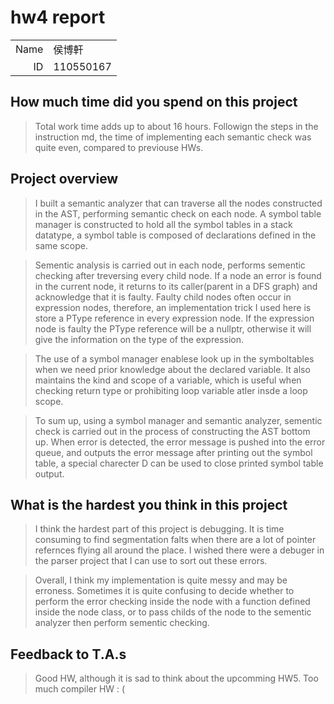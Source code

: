 # hw4 report

|||
|-:|:-|
|Name|侯博軒|
|ID|110550167|

## How much time did you spend on this project

> Total work time adds up to about 16 hours.
	Followign the steps in the instruction md, the time of implementing each semantic check was quite even, compared to previouse HWs.

## Project overview

> I built a semantic analyzer that can traverse all the nodes constructed in the AST, performing semantic check on each node.  A symbol table manager is constructed to hold all the symbol tables in a stack datatype, a symbol table is composed of declarations defined in the same scope.

>Sementic analysis is carried out in each node, performs sementic checking after treversing every child node. If a node an error is found in the current node, it returns to its caller(parent in a DFS graph) and acknowledge that it is faulty.  Faulty child nodes often occur in expression nodes, therefore, an implementation trick I used here is store a PType reference in every expression node. If the expression node is faulty the PType reference will be a nullptr, otherwise it will give the information on the type of the expression.

>The use of a symbol manager enablese look up in the symboltables when we need prior knowledge about the declared variable.  It also maintains the kind and scope of a variable, which is useful when checking return type or prohibiting loop variable atler insde a loop scope. 

>To sum up, using a symbol manager and semantic analyzer, sementic check is carried out in the process of constructing the AST bottom up. When error is detected, the error message is pushed into the error queue, and outputs the error message after printing out the symbol table, a special charecter D can be used to close printed symbol table output.

## What is the hardest you think in this project

> I think the hardest part of this project is debugging. 
It is time consuming to find segmentation falts when there are a lot of pointer refernces flying all around the place. I wished there were a debuger in the parser project that I can use to sort out these errors. 

>Overall, I think my implementation is quite messy and may be erroness. Sometimes it is quite confusing to decide whether to perform the error checking inside the node with a function defined inside the node class, or to pass childs of the node to the sementic analyzer then perform sementic checking. 

## Feedback to T.A.s

> Good HW, although it is sad to think about the upcomming HW5. 
>Too much compiler HW : (
